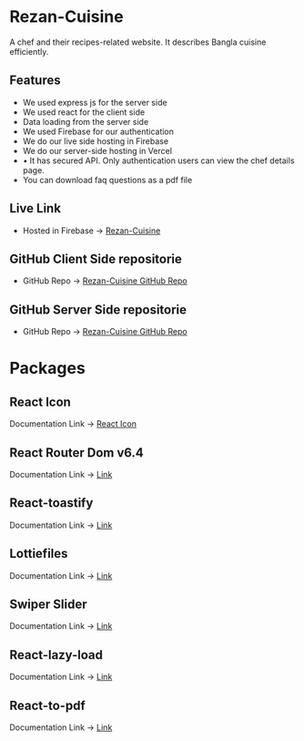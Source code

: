 # Rezan-Cuisine

A chef and their recipes-related website. It describes Bangla cuisine efficiently.

## Features

- We used express js for the server side
- We used react for the client side
- Data loading from the server side
- We used Firebase for our authentication
- We do our live side hosting in Firebase
- We do our server-side hosting in Vercel
- •	It has secured API. Only authentication users can view the chef details page.
- You can download faq questions as a pdf file

## Live Link

- Hosted in Firebase -> [Rezan-Cuisine](https://rezancuisine.web.app/)

## GitHub Client Side repositorie

- GitHub Repo -> [Rezan-Cuisine GitHub Repo](https://github.com/Re-zan/RezanCuisine-Client-side)

## GitHub Server Side repositorie

- GitHub Repo -> [Rezan-Cuisine GitHub Repo](https://github.com/Re-zan/Re-zanCuisine-sever-side)

# Packages

## React Icon

Documentation Link -> [React Icon](https://react-icons.github.io/react-icons/)

## React Router Dom v6.4

Documentation Link -> [Link](https://reactrouter.com/en/main/start/overview)

## React-toastify

Documentation Link -> [Link](https://www.npmjs.com/package/react-toastify)

## Lottiefiles

Documentation Link -> [Link](https://lottiefiles.com/)

## Swiper Slider

Documentation Link -> [Link](https://swiperjs.com/get-started)

## React-lazy-load

Documentation Link -> [Link](https://www.npmjs.com/package/react-lazy-load)

## React-to-pdf

Documentation Link -> [Link](https://www.npmjs.com/package/react-to-pdf)
